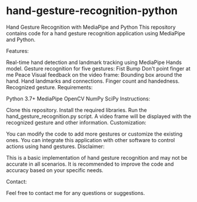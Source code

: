 # hand-gesture-recognition-python

Hand Gesture Recognition with MediaPipe and Python
This repository contains code for a hand gesture recognition application using MediaPipe and Python.

Features:

Real-time hand detection and landmark tracking using MediaPipe Hands model.
Gesture recognition for five gestures:
Fist Bump
Don't point finger at me
Peace
Visual feedback on the video frame:
Bounding box around the hand.
Hand landmarks and connections.
Finger count and handedness.
Recognized gesture.
Requirements:

Python 3.7+
MediaPipe
OpenCV
NumPy
SciPy
Instructions:

Clone this repository.
Install the required libraries.
Run the hand_gesture_recognition.py script.
A video frame will be displayed with the recognized gesture and other information.
Customization:

You can modify the code to add more gestures or customize the existing ones.
You can integrate this application with other software to control actions using hand gestures.
Disclaimer:

This is a basic implementation of hand gesture recognition and may not be accurate in all scenarios. It is recommended to improve the code and accuracy based on your specific needs.

Contact:

Feel free to contact me for any questions or suggestions.
